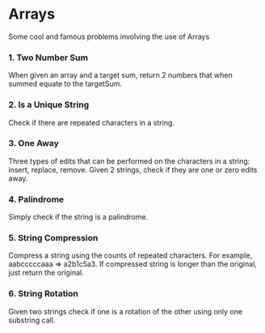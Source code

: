 # Arrays
Some cool and famous problems involving the use of Arrays

### 1. Two Number Sum
When given an array and a target sum, return 2 numbers that when summed equate to the targetSum.

### 2. Is a Unique String
Check if there are repeated characters in a string.

### 3. One Away
Three types of edits that can be performed on the characters in a string: insert, replace, remove. Given 2 strings, check if they are one or zero edits away.

### 4. Palindrome
Simply check if the string is a palindrome.

### 5. String Compression
Compress a string using the counts of repeated characters. For example, aabcccccaaa => a2b1c5a3. If compressed string is longer than the original, just return the original.

### 6. String Rotation
Given two strings check if one is a rotation of the other using only one substring call.



